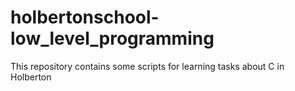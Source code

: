 # holbertonschool-low_level_programming
This repository contains some scripts for learning tasks about C in Holberton
